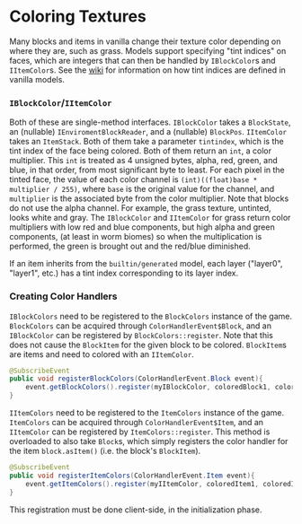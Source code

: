 Coloring Textures
=================

Many blocks and items in vanilla change their texture color depending on where they are, such as grass. Models support specifying "tint indices" on faces, which are integers that can then be handled by `IBlockColor`s and `IItemColor`s. See the [wiki][] for information on how tint indices are defined in vanilla models.

### `IBlockColor`/`IItemColor`

Both of these are single-method interfaces. `IBlockColor` takes a `BlockState`, an (nullable) `IEnviromentBlockReader`, and a (nullable) `BlockPos`. `IItemColor` takes an `ItemStack`. Both of them take a parameter `tintindex`, which is the tint index of the face being colored. Both of them return an `int`, a color multiplier. This `int` is treated as 4 unsigned bytes, alpha, red, green, and blue, in that order, from most significant byte to least. For each pixel in the tinted face, the value of each color channel is `(int)((float)base * multiplier / 255)`, where `base` is the original value for the channel, and `multiplier` is the associated byte from the color multiplier. Note that blocks do not use the alpha channel. For example, the grass texture, untinted, looks white and gray. The `IBlockColor` and `IItemColor` for grass return color multipliers with low red and blue components, but high alpha and green components, (at least in worm biomes) so when the multiplication is performed, the green is brought out and the red/blue diminished.

If an item inherits from the `builtin/generated` model, each layer ("layer0", "layer1", etc.) has a tint index corresponding to its layer index.

### Creating Color Handlers

`IBlockColors` need to be registered to the `BlockColors` instance of the game. `BlockColors` can be acquired through `ColorHandlerEvent$Block`, and an `IBlockColor` can be registered by `BlockColors::register`. Note that this does not cause the `BlockItem` for the given block to be colored. `BlockItem`s are items and need to colored with an `IItemColor`.

```java
@SubscribeEvent
public void registerBlockColors(ColorHandlerEvent.Block event){
    event.getBlockColors().register(myIBlockColor, coloredBlock1, coloredBlock2, ...);
}
```

`IItemColors` need to be registered to the `ItemColors` instance of the game. `ItemColors` can be acquired through `ColorHandlerEvent$Item`, and an `IItemColor` can be registered by `ItemColors::register`. This method is overloaded to also take `Block`s, which simply registers the color handler for the item `block.asItem()` (i.e. the block's `BlockItem`).

```java
@SubscribeEvent
public void registerItemColors(ColorHandlerEvent.Item event){
    event.getItemColors().register(myIItemColor, coloredItem1, coloredItem2, ...);
}
```

This registration must be done client-side, in the initialization phase.

[wiki]: https://minecraft.gamepedia.com/Model#Block_models
